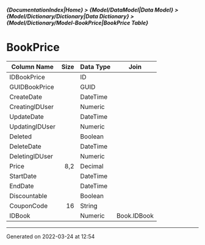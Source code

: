 ##### {DocumentationIndex|Home} > {Model/DataModel|Data Model} > {Model/Dictionary/Dictionary|Data Dictionary} > {Model/Dictionary/Model-BookPrice|BookPrice Table}

BookPrice
===

Column Name | Size | Data Type | Join 
----------- | ---: | --------- | ---- 
IDBookPrice |  | ID |  
GUIDBookPrice |  | GUID |  
CreateDate |  | DateTime |  
CreatingIDUser |  | Numeric |  
UpdateDate |  | DateTime |  
UpdatingIDUser |  | Numeric |  
Deleted |  | Boolean |  
DeleteDate |  | DateTime |  
DeletingIDUser |  | Numeric |  
Price | 8,2 | Decimal |  
StartDate |  | DateTime |  
EndDate |  | DateTime |  
Discountable |  | Boolean |  
CouponCode | 16 | String |  
IDBook |  | Numeric | Book.IDBook 
- - -

Generated on 2022-03-24 at 12:54
